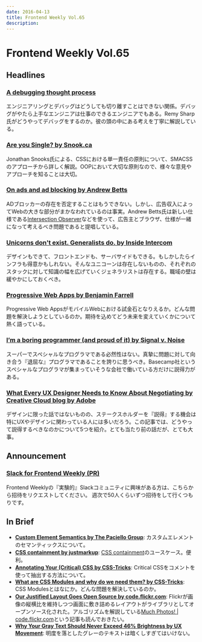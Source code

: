```yaml
---
date: 2016-04-13
title: Frontend Weekly Vol.65
description: 
---
```


# Frontend Weekly Vol.65

## Headlines

### [A debugging thought process](https://remysharp.com/2016/04/04/a-debugging-thought-process)

エンジニアリングとデバッグはどうしても切り離すことはできない関係。デバッグがやたら上手なエンジニアは仕事のできるエンジニアでもある。Remy Sharp氏がどうやってデバッグをするのか。彼の頭の中にある考えを丁寧に解説している。

### [Are you Single? by Snook.ca](http://snook.ca/archives/html_and_css/are-you-single)

Jonathan Snooks氏による、CSSにおける単一責任の原則について、SMACSSのアプローチから詳しく解説。OOPにおいて大切な原則なので、様々な意見やアプローチを知ることは大切。

### [On ads and ad blocking by Andrew Betts](https://trib.tv/2016/03/29/on-ads-and-ad-blocking/)

ADブロッカーの存在を否定することはもうできない。しかし、広告収入によってWebの大きな部分がまかなわれているのは事実。Andrew Betts氏は新しい仕様である[Intersection Observer](https://github.com/WICG/IntersectionObserver/blob/gh-pages/explainer.md)などを使って、広告主とブラウザ、仕様が一緒になって考えるべき問題であると提唱している。

### [Unicorns don't exist. Generalists do. by Inside Intercom](https://blog.intercom.io/unicorns-dont-exist-generalists-do/)

デザインもできて、フロントエンドも、サーバサイドもできる。もしかしたらインフラも得意かもしれない。そんなユニコーンは存在しないものの、それぞれのスタックに対して知識の幅を広げていくジェネラリストは存在する。職域の壁は緩やかにしておくべき。

### [Progressive Web Apps by Benjamin Farrell](http://www.benfarrell.com/2016/02/26/progressive-web-apps/)

Progressive Web AppsがモバイルWebにおける試金石となりえるか。どんな問題を解決しようとしているのか。期待を込めてどう未来を変えていくかについて熱く語っている。

### [I’m a boring programmer (and proud of it) by Signal v. Noise](https://m.signalvnoise.com/i-m-a-boring-programmer-and-proud-of-it-d4ac3dd2defe#.blutardl9)

スーパーでスペシャルなプログラマである必然性はない。真摯に問題に対して向き合う『退屈な』プログラマであることを誇りに思うべき。Basecamp社というスペシャルなプログラマが集まっていそうな会社で働いている方だけに説得力がある。

### [What Every UX Designer Needs to Know About Negotiating by Creative Cloud blog by Adobe](http://blogs.adobe.com/creativecloud/what-every-ux-designer-needs-to-know-about-negotiating/)

デザインに限った話ではないものの、ステークスホルダーを『説得』する機会は特にUXやデザインに関わっている人には多いだろう。この記事では、どうやって説得するべきなのかについて5つを紹介。とても当たり前の話だが、とても大事。

## Announcement

### [Slack for Frontend Weekly (PR)](https://studiomohawk.typeform.com/to/Kj8Gaj)

Frontend Weeklyの『実験的』Slackコミュニティに興味がある方は、こちらから招待をリクエストしてください。 週次で50人くらいずつ招待をして行くつもりです。

## In Brief

* [**Custom Element Semantics by The Paciello Group**](https://www.paciellogroup.com/blog/2016/04/custom-element-semantics/): カスタムエレメントのセマンティックスについて。
* [**CSS containment by justmarkup**](https://justmarkup.com/log/2016/04/css-containment/): [CSS containment](https://drafts.csswg.org/css-containment-3/)のユースケース。便利。
* [**Annotating Your (Critical) CSS by CSS-Tricks**](https://css-tricks.com/annotating-critical-css/): Critical CSSをコメントを使って抽出する方法について。
* [**What are CSS Modules and why do we need them? by CSS-Tricks**](https://css-tricks.com/css-modules-part-1-need/): CSS Modulesとはなにか。どんな問題を解決しているのか。
* [**Our Justified Layout Goes Open Source by code.flickr.com**](http://code.flickr.net/2016/04/05/our-justified-layout-goes-open-source/): Flickrが画像の縦横比を維持しつつ画面に敷き詰めるレイアウトがライブラリとしてオープンソース化された。アルゴリズムを解説している[Much Photos! | code.flickr.com](http://code.flickr.net/2015/03/24/much-photos/)という記事も読んでおきたい。
* [**Why Your Gray Text Should Never Exceed 46% Brightness by UX Movement**](http://uxmovement.com/content/why-your-gray-text-should-never-exceed-46-brightness/): 明度を落としたグレーのテキストは暗くしすぎてはいけない。
